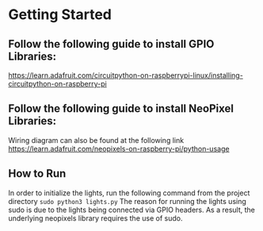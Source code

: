 # Getting Started #

## Follow the following guide to install GPIO Libraries: ##
https://learn.adafruit.com/circuitpython-on-raspberrypi-linux/installing-circuitpython-on-raspberry-pi

## Follow the following guide to install NeoPixel Libraries: ##
Wiring diagram can also be found at the following link
https://learn.adafruit.com/neopixels-on-raspberry-pi/python-usage

## How to Run ##
In order to initialize the lights, run the following command from the project directory
`sudo python3 lights.py`
The reason for running the lights using sudo is due to the lights being connected via GPIO headers. As a result, the underlying neopixels library requires the use of sudo.
